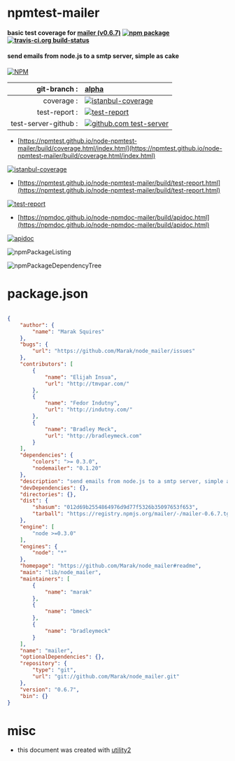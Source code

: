 # npmtest-mailer

#### basic test coverage for  [mailer (v0.6.7)](https://github.com/Marak/node_mailer#readme)  [![npm package](https://img.shields.io/npm/v/npmtest-mailer.svg?style=flat-square)](https://www.npmjs.org/package/npmtest-mailer) [![travis-ci.org build-status](https://api.travis-ci.org/npmtest/node-npmtest-mailer.svg)](https://travis-ci.org/npmtest/node-npmtest-mailer)

#### send emails from node.js to a smtp server, simple as cake

[![NPM](https://nodei.co/npm/mailer.png?downloads=true&downloadRank=true&stars=true)](https://www.npmjs.com/package/mailer)

| git-branch : | [alpha](https://github.com/npmtest/node-npmtest-mailer/tree/alpha)|
|--:|:--|
| coverage : | [![istanbul-coverage](https://npmtest.github.io/node-npmtest-mailer/build/coverage.badge.svg)](https://npmtest.github.io/node-npmtest-mailer/build/coverage.html/index.html)|
| test-report : | [![test-report](https://npmtest.github.io/node-npmtest-mailer/build/test-report.badge.svg)](https://npmtest.github.io/node-npmtest-mailer/build/test-report.html)|
| test-server-github : | [![github.com test-server](https://npmtest.github.io/node-npmtest-mailer/GitHub-Mark-32px.png)](https://npmtest.github.io/node-npmtest-mailer/build/app/index.html) | | build-artifacts : | [![build-artifacts](https://npmtest.github.io/node-npmtest-mailer/glyphicons_144_folder_open.png)](https://github.com/npmtest/node-npmtest-mailer/tree/gh-pages/build)|

- [https://npmtest.github.io/node-npmtest-mailer/build/coverage.html/index.html](https://npmtest.github.io/node-npmtest-mailer/build/coverage.html/index.html)

[![istanbul-coverage](https://npmtest.github.io/node-npmtest-mailer/build/screenCapture.buildCi.browser.%252Ftmp%252Fbuild%252Fcoverage.lib.html.png)](https://npmtest.github.io/node-npmtest-mailer/build/coverage.html/index.html)

- [https://npmtest.github.io/node-npmtest-mailer/build/test-report.html](https://npmtest.github.io/node-npmtest-mailer/build/test-report.html)

[![test-report](https://npmtest.github.io/node-npmtest-mailer/build/screenCapture.buildCi.browser.%252Ftmp%252Fbuild%252Ftest-report.html.png)](https://npmtest.github.io/node-npmtest-mailer/build/test-report.html)

- [https://npmdoc.github.io/node-npmdoc-mailer/build/apidoc.html](https://npmdoc.github.io/node-npmdoc-mailer/build/apidoc.html)

[![apidoc](https://npmdoc.github.io/node-npmdoc-mailer/build/screenCapture.buildCi.browser.%252Ftmp%252Fbuild%252Fapidoc.html.png)](https://npmdoc.github.io/node-npmdoc-mailer/build/apidoc.html)

![npmPackageListing](https://npmtest.github.io/node-npmtest-mailer/build/screenCapture.npmPackageListing.svg)

![npmPackageDependencyTree](https://npmtest.github.io/node-npmtest-mailer/build/screenCapture.npmPackageDependencyTree.svg)



# package.json

```json

{
    "author": {
        "name": "Marak Squires"
    },
    "bugs": {
        "url": "https://github.com/Marak/node_mailer/issues"
    },
    "contributors": [
        {
            "name": "Elijah Insua",
            "url": "http://tmvpar.com/"
        },
        {
            "name": "Fedor Indutny",
            "url": "http://indutny.com/"
        },
        {
            "name": "Bradley Meck",
            "url": "http://bradleymeck.com"
        }
    ],
    "dependencies": {
        "colors": ">= 0.3.0",
        "nodemailer": "0.1.20"
    },
    "description": "send emails from node.js to a smtp server, simple as cake",
    "devDependencies": {},
    "directories": {},
    "dist": {
        "shasum": "012d69b2554864976d9d77f5326b35097653f653",
        "tarball": "https://registry.npmjs.org/mailer/-/mailer-0.6.7.tgz"
    },
    "engine": [
        "node >=0.3.0"
    ],
    "engines": {
        "node": "*"
    },
    "homepage": "https://github.com/Marak/node_mailer#readme",
    "main": "lib/node_mailer",
    "maintainers": [
        {
            "name": "marak"
        },
        {
            "name": "bmeck"
        },
        {
            "name": "bradleymeck"
        }
    ],
    "name": "mailer",
    "optionalDependencies": {},
    "repository": {
        "type": "git",
        "url": "git://github.com/Marak/node_mailer.git"
    },
    "version": "0.6.7",
    "bin": {}
}
```



# misc
- this document was created with [utility2](https://github.com/kaizhu256/node-utility2)

